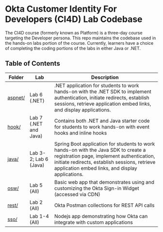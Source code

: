 # Okta Customer Identity For Developers (CI4D) Lab Codebase
The CI4D course (formerly known as Platform) is a three-day course targeting the Developer persona. This repo maintains the codebase used in the hands-on labs portion of the course. Currently, learners have a choice of completing the coding portions of the labs in either Java or .NET.

## Table of Contents
Folder | Lab | Description
------------ | ------------- | -------------
[aspnet/](aspnet/) | Lab 6 (.NET) | .NET application for students to work hands-on with the .NET SDK to implement authentication, initiate redirects, establish sessions, retrieve application embed links, and display applications.
[hook/](hook/) | Lab 7 (.NET and Java) | Contains both .NET and Java starter code for students to work hands-on with event hooks and inline hooks 
[java/](java/) | Lab 3-2; Lab 6 (Java) | Spring Boot application for students to work hands-on with the Java SDK to create a registration page, implement authentication, initiate redirects, establish sessions, retrieve application embed links, and display applications.
[osw/](osw/) | Lab 5 (All) | Basic web app that demonstrates using and customizing the Okta Sign-in Widget (accessed via CDN)
[rest/](rest/) | Lab 2 (All) | Okta Postman collections for REST API calls
[sso/](sso/) | Lab 1-4 (All) | Nodejs app  demonstrating how Okta can integrate with custom applications


